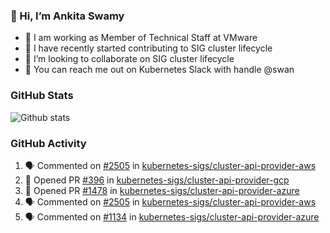 ### 👋 Hi, I’m Ankita Swamy 

- 💼 I am working as Member of Technical Staff at VMware
- 👀 I have recently started contributing to SIG cluster lifecycle 
- 💞️ I’m looking to collaborate on SIG cluster lifecycle
- 💬 You can reach me out on Kubernetes Slack with handle @swan

### GitHub Stats
![Github stats](https://github-readme-stats.vercel.app/api?username=Ankitasw&count_private=true&show_icons=true&theme=tokyonight)

### GitHub Activity 
<!--START_SECTION:activity-->
1. 🗣 Commented on [#2505](https://github.com/kubernetes-sigs/cluster-api-provider-aws/issues/2505) in [kubernetes-sigs/cluster-api-provider-aws](https://github.com/kubernetes-sigs/cluster-api-provider-aws)
2. 💪 Opened PR [#396](https://github.com/kubernetes-sigs/cluster-api-provider-gcp/pull/396) in [kubernetes-sigs/cluster-api-provider-gcp](https://github.com/kubernetes-sigs/cluster-api-provider-gcp)
3. 💪 Opened PR [#1478](https://github.com/kubernetes-sigs/cluster-api-provider-azure/pull/1478) in [kubernetes-sigs/cluster-api-provider-azure](https://github.com/kubernetes-sigs/cluster-api-provider-azure)
4. 🗣 Commented on [#2505](https://github.com/kubernetes-sigs/cluster-api-provider-aws/issues/2505) in [kubernetes-sigs/cluster-api-provider-aws](https://github.com/kubernetes-sigs/cluster-api-provider-aws)
5. 🗣 Commented on [#1134](https://github.com/kubernetes-sigs/cluster-api-provider-azure/issues/1134) in [kubernetes-sigs/cluster-api-provider-azure](https://github.com/kubernetes-sigs/cluster-api-provider-azure)
<!--END_SECTION:activity-->
